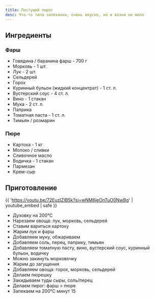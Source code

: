 ```yaml
---
title: Пастуший пирог
desc: Что-то типа запеканки, очень вкусно, но и возни не мало
---
```


## Ингредиенты

### Фарш

- Говядина / баранина фарш - 700 г
- Морковь - 1 шт.
- Лук - 2 шт.
- Сельдерей
- Горох
- Куринный бульон (жидкий концентрат) - 1 ст. л.
- Вустерский соус - 4 ст. л.
- Вино - 1 стакан
- Мука - 2 ст. л.
- Паприка
- Томатная паста - 1 ст. л.
- Тимьян / розмарин

### Пюре

- Картоха - 1 кг
- Молоко / сливки
- Сливочное масло
- Водичка - 1 стакан
- Пармезан
- Крем-сыр

## Приготовление

{{ 'https://youtu.be/72EuzIZIB5k?si=wNM6jeOnTuO0NwBg' | youtube_embed | safe }}

- Духовку на 200℃
- Нарезаем овоща: лук, морковь, сельдерей
- Ставим вариться картоху
- Жарим лук и фарш
- Добавляем муку, обжариваем
- Добавляем соль, перец, паприку, тимьян
- Добавляем томатную пасту, вино, вустерский соус, куринный бульон, водичку
- Можно закинуть морковочку
- Жарим до загущения
- Добавляем овоща: горох, морковь, сельдерей
- Делаем пюрешку
- Закидываем туды сыры, соль/перец
- Делаем пирог: фарш > пюре
- Запекаем на 200℃ минут 15